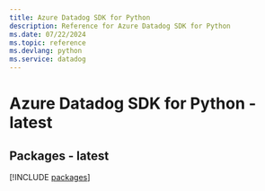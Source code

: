 ```yaml
---
title: Azure Datadog SDK for Python
description: Reference for Azure Datadog SDK for Python
ms.date: 07/22/2024
ms.topic: reference
ms.devlang: python
ms.service: datadog
---
```

# Azure Datadog SDK for Python - latest
## Packages - latest
[!INCLUDE [packages](datadog-index.md)]